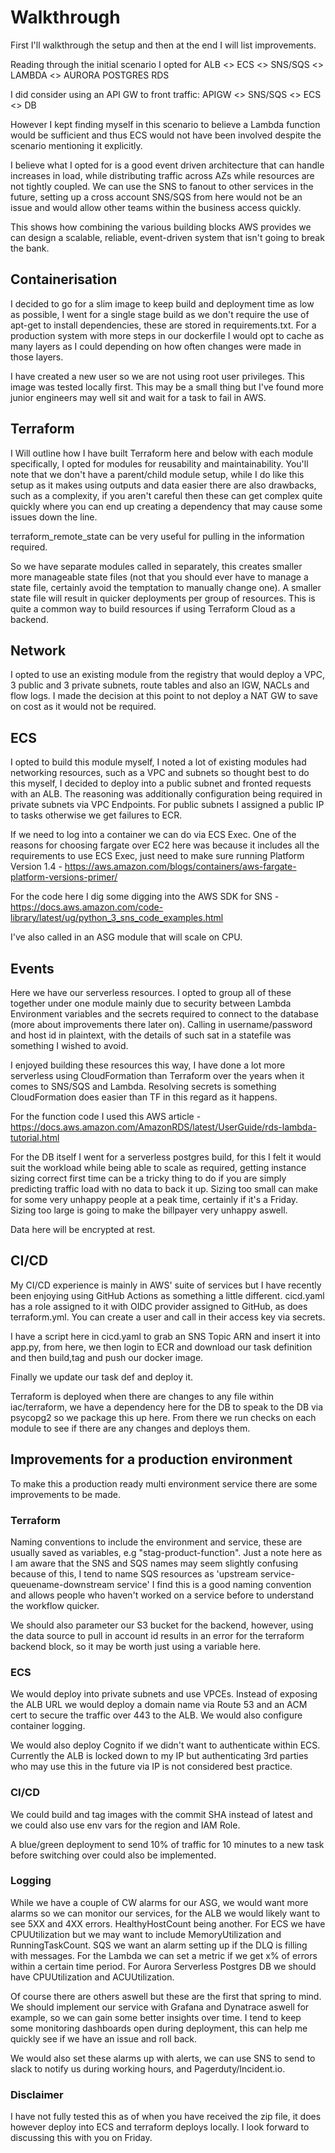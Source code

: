 # Walkthrough

First I'll walkthrough the setup and then at the end I will list improvements.

Reading through the initial scenario I opted for ALB <> ECS <> SNS/SQS <> LAMBDA <> AURORA POSTGRES RDS

I did consider using an API GW to front traffic: APIGW <> SNS/SQS <> ECS <> DB

However I kept finding myself in this scenario to believe a Lambda function would be sufficient and thus ECS would not have been involved despite the scenario mentioning it explicitly.

I believe what I opted for is a good event driven architecture that can handle increases in load, while distributing traffic across AZs while resources are not tightly coupled. We can use the SNS to fanout to other services in the future, setting up a cross account SNS/SQS from here would not be an issue and would allow other teams within the business access quickly.

This shows how combining the various building blocks AWS provides we can design a scalable, reliable, event-driven system that isn't going to break the bank.

## Containerisation

I decided to go for a slim image to keep build and deployment time as low as possible, I went for a single stage build as we don't require the use of apt-get to install dependencies, these are stored in requirements.txt. For a production system with more steps in our dockerfile I would opt to cache as many layers as I could depending on how often changes were made in those layers.

I have created a new user so we are not using root user privileges. This image was tested locally first. This may be a small thing but I've found more junior engineers may well sit and wait for a task to fail in AWS.

## Terraform

I Will outline how I have built Terraform here and below with each module specifically, I opted for modules for reusability and maintainability. You'll note that we don't have a parent/child module setup, while I do like this setup as it makes using outputs and data easier there are also drawbacks, such as a complexity, if you aren't careful then these can get complex quite quickly where you can end up creating a dependency that may cause some issues down the line. 

terraform_remote_state can be very useful for pulling in the information required.

So we have separate modules called in separately, this creates smaller more manageable state files (not that you should ever have to manage a state file, certainly avoid the temptation to manually change one). A smaller state file will result in quicker deployments per group of resources. This is quite a common way to build resources if using Terraform Cloud as a backend.

## Network

I opted to use an existing module from the registry that would deploy a VPC, 3 public and 3 private subnets, route tables and also an IGW, NACLs and flow logs.
I made the decision at this point to not deploy a NAT GW to save on cost as it would not be required.

## ECS

I opted to build this module myself, I noted a lot of existing modules had networking resources, such as a VPC and subnets so thought best to do this myself, I decided to deploy into a public subnet and fronted requests with an ALB. The reasoning was additionally configuration being required in private subnets via VPC Endpoints. For public subnets I assigned a public IP to tasks otherwise we get failures to ECR.

If we need to log into a container we can do via ECS Exec. One of the reasons for choosing fargate over EC2 here was because it includes all the requirements to use ECS Exec, just need to make sure running Platform Version 1.4 - https://aws.amazon.com/blogs/containers/aws-fargate-platform-versions-primer/

For the code here I dig some digging into the AWS SDK for SNS - https://docs.aws.amazon.com/code-library/latest/ug/python_3_sns_code_examples.html

I've also called in an ASG module that will scale on CPU.

## Events

Here we have our serverless resources. I opted to group all of these together under one module mainly due to security between Lambda Environment variables and the secrets required to connect to the database (more about improvements there later on). Calling in username/password and host id in plaintext, with the details of such sat in a statefile was something I wished to avoid.

I enjoyed building these resources this way, I have done a lot more serverless using CloudFormation than Terraform over the years when it comes to SNS/SQS and Lambda. Resolving secrets is something CloudFormation does easier than TF in this regard as it happens.

For the function code I used this AWS article - https://docs.aws.amazon.com/AmazonRDS/latest/UserGuide/rds-lambda-tutorial.html

For the DB itself I went for a serverless postgres build, for this I felt it would suit the workload while being able to scale as required, getting instance sizing correct first time can be a tricky thing to do if you are simply predicting traffic load with no data to back it up. Sizing too small can make for some very unhappy people at a peak time, certainly if it's a Friday. Sizing too large is going to make the billpayer very unhappy aswell.

Data here will be encrypted at rest.

## CI/CD

My CI/CD experience is mainly in AWS' suite of services but I have recently been enjoying using GitHub Actions as something a little different. cicd.yaml has a role assigned to it with OIDC provider assigned to GitHub, as does terraform.yml. You can create a user and call in their access key via secrets.

I have a script here in cicd.yaml to grab an SNS Topic ARN and insert it into app.py, from here, we then login to ECR and download our task definition and then build,tag and push our docker image.

Finally we update our task def and deploy it.

Terraform is deployed when there are changes to any file within iac/terraform, we have a dependency here for the DB to speak to the DB via psycopg2 so we package this up here. From there we run checks on each module to see if there are any changes and deploys them.

## Improvements for a production environment

To make this a production ready multi environment service there are some improvements to be made. 

### Terraform
Naming conventions to include the environment and service, these are usually saved as variables, e.g "stag-product-function". Just a note here as I am aware that the SNS and SQS names may seem slightly confusing because of this, I tend to name SQS resources as 'upstream service-queuename-downstream service' I find this is a good naming convention and allows people who haven't worked on a service before to understand the workflow quicker.

We should also parameter our S3 bucket for the backend, however, using the data source to pull in account id results in an error for the terraform backend block, so it may be worth just using a variable here.

### ECS

We would deploy into private subnets and use VPCEs. Instead of exposing the ALB URL we would deploy a domain name via Route 53 and an ACM cert to secure the traffic over 443 to the ALB. We would also configure container logging.

We would also deploy Cognito if we didn't want to authenticate within ECS. Currently the ALB is locked down to my IP but authenticating 3rd parties who may use this in the future via IP is not considered best practice.

### CI/CD

We could build and tag images with the commit SHA instead of latest and we could also use env vars for the region and IAM Role.

A blue/green deployment to send 10% of traffic for 10 minutes to a new task before switching over could also be implemented.

### Logging

While we have a couple of CW alarms for our ASG, we would want more alarms so we can monitor our services, for the ALB we would likely want to see 5XX and 4XX errors. HealthyHostCount being another. For ECS we have CPUUtilization but we may want to include MemoryUtilization and RunningTaskCount. SQS we want an alarm setting up if the DLQ is filling with messages. For the Lambda we can set a metric if we get x% of errors within a certain time period. For Aurora Serverless Postgres DB we should have CPUUtilization and ACUUtilization.

Of course there are others aswell but these are the first that spring to mind. We should implement our service with Grafana and Dynatrace aswell for example, so we can gain some better insights over time. I tend to keep some monitoring dashboards open during deployment, this can help me quickly see if we have an issue and roll back.

We would also set these alarms up with alerts, we can use SNS to send to slack to notify us during working hours, and Pagerduty/Incident.io.

### Disclaimer

I have not fully tested this as of when you have received the zip file, it does however deploy into ECS and terraform deploys locally. I look forward to discussing this with you on Friday.
